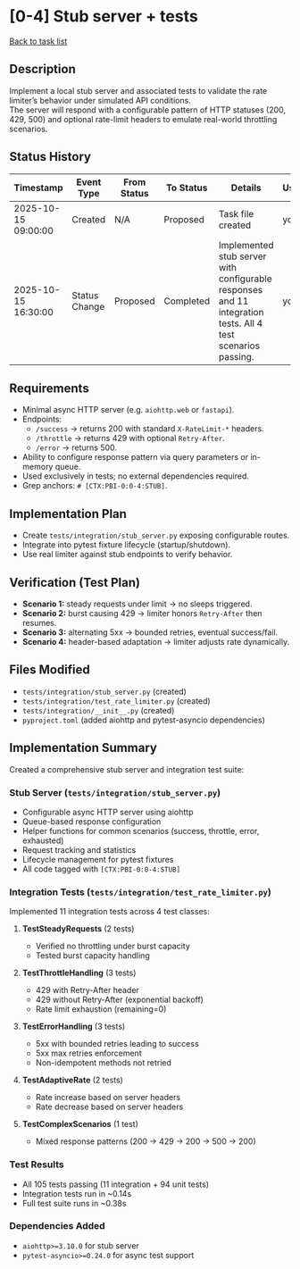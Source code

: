 # [0-4] Stub server + tests
[Back to task list](../tasks.md)

## Description
Implement a local stub server and associated tests to validate the rate limiter’s behavior under simulated API conditions.  
The server will respond with a configurable pattern of HTTP statuses (200, 429, 500) and optional rate-limit headers to emulate real-world throttling scenarios.

## Status History
| Timestamp | Event Type | From Status | To Status | Details | User |
|-----------|------------|-------------|-----------|---------|------|
| 2025-10-15 09:00:00 | Created | N/A | Proposed | Task file created | you |
| 2025-10-15 16:30:00 | Status Change | Proposed | Completed | Implemented stub server with configurable responses and 11 integration tests. All 4 test scenarios passing. | you |

## Requirements
- Minimal async HTTP server (e.g. `aiohttp.web` or `fastapi`).
- Endpoints:
  - `/success` → returns 200 with standard `X-RateLimit-*` headers.
  - `/throttle` → returns 429 with optional `Retry-After`.
  - `/error` → returns 500.
- Ability to configure response pattern via query parameters or in-memory queue.
- Used exclusively in tests; no external dependencies required.
- Grep anchors: `# [CTX:PBI-0:0-4:STUB]`.

## Implementation Plan
- Create `tests/integration/stub_server.py` exposing configurable routes.
- Integrate into pytest fixture lifecycle (startup/shutdown).
- Use real limiter against stub endpoints to verify behavior.

## Verification (Test Plan)
- **Scenario 1:** steady requests under limit → no sleeps triggered.
- **Scenario 2:** burst causing 429 → limiter honors `Retry-After` then resumes.
- **Scenario 3:** alternating 5xx → bounded retries, eventual success/fail.
- **Scenario 4:** header-based adaptation → limiter adjusts rate dynamically.

## Files Modified
- `tests/integration/stub_server.py` (created)
- `tests/integration/test_rate_limiter.py` (created)
- `tests/integration/__init__.py` (created)
- `pyproject.toml` (added aiohttp and pytest-asyncio dependencies)

## Implementation Summary
Created a comprehensive stub server and integration test suite:

### Stub Server (`tests/integration/stub_server.py`)
- Configurable async HTTP server using aiohttp
- Queue-based response configuration
- Helper functions for common scenarios (success, throttle, error, exhausted)
- Request tracking and statistics
- Lifecycle management for pytest fixtures
- All code tagged with `[CTX:PBI-0:0-4:STUB]`

### Integration Tests (`tests/integration/test_rate_limiter.py`)
Implemented 11 integration tests across 4 test classes:

1. **TestSteadyRequests** (2 tests)
   - Verified no throttling under burst capacity
   - Tested burst capacity handling

2. **TestThrottleHandling** (3 tests)
   - 429 with Retry-After header
   - 429 without Retry-After (exponential backoff)
   - Rate limit exhaustion (remaining=0)

3. **TestErrorHandling** (3 tests)
   - 5xx with bounded retries leading to success
   - 5xx max retries enforcement
   - Non-idempotent methods not retried

4. **TestAdaptiveRate** (2 tests)
   - Rate increase based on server headers
   - Rate decrease based on server headers

5. **TestComplexScenarios** (1 test)
   - Mixed response patterns (200 → 429 → 200 → 500 → 200)

### Test Results
- All 105 tests passing (11 integration + 94 unit tests)
- Integration tests run in ~0.14s
- Full test suite runs in ~0.38s

### Dependencies Added
- `aiohttp>=3.10.0` for stub server
- `pytest-asyncio>=0.24.0` for async test support
